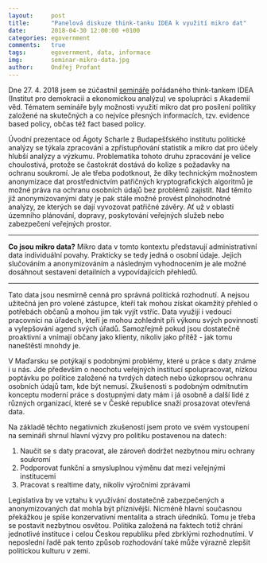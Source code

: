 ```yaml
---
layout:     post
title:      "Panelová diskuze think-tanku IDEA k využití mikro dat"
date:       2018-04-30 12:00:00 +0100
categories: egovernment
comments:   true
tags:       egovernment, data, informace
img:        seminar-mikro-data.jpg
author:     Ondřej Profant
---
```


Dne 27. 4. 2018 jsem se zúčastnil [semináře](https://www.facebook.com/events/426035127836504/) pořádaného think-tankem IDEA (Institut pro demokracii a ekonomickou analýzu) ve spolupráci s Akademií věd. Tématem semináře byly možnosti využití mikro dat pro posílení politiky založené na skutečných a co nejvíce přesných informacích, tzv. evidence based policy, občas též fact based policy.

<!--more-->

Úvodní prezentace od Ágoty Scharle z Budapešťského institutu politické analýzy se týkala zpracování a zpřístupňování statistik a mikro dat pro účely hlubší analýzy a výzkumu. Problematika tohoto druhu zpracování je velice choulostivá, protože se častokrát dostává do kolize s požadavky na ochranu soukromí. Je ale třeba podotknout, že díky technickým možnostem anonymizace dat prostřednictvím patřičných kryptografických algoritmů je možné práva na ochranu osobních údajů bez problémů zajistit. Nad těmito již anonymizovanými daty je pak stále možné provést plnohodnotné analýzy, ze kterých se dají vyvozovat patřičné závěry. Ať už v oblasti územního plánování, dopravy, poskytování veřejných služeb nebo zabezpečení veřejných prostor.

---
**Co jsou mikro data?**
Mikro data v tomto kontextu představují administrativní data individuální povahy. Prakticky se tedy jedná o osobní údaje. Jejich slučováním a anonymizováním a následným vyhodnocením je ale možné dosáhnout sestavení detailních a vypovídajících přehledů.

---

Tato data jsou nesmírně cenná pro správná politická rozhodnutí. A nejsou užitečná jen pro volené zástupce, kteří tak mohou získat okamžitý přehled o potřebách občanů a mohou jim tak vyjít vstříc. Data využijí i vedoucí pracovníci na úřadech, kteří je mohou zohlednit při výkonu svých povinností a vylepšování agend svých úřadů. Samozřejmě pokud jsou dostatečně proaktivní a vnímají občany jako klienty, nikoliv jako přítěž - jak tomu naneštěstí mnohdy je.

V Maďarsku se potýkají s podobnými problémy, které u práce s daty známe i u nás. Jde především o neochotu veřejných institucí spolupracovat, nízkou poptávku po politice založené na tvrdých datech nebo úzkoprsou ochranu osobních údajů tam, kde být nemusí. Zkušenosti s podobným odmítnutím konceptu moderní práce s dostupnými daty mám i já osobně a další lidé z různých organizací, které se v České republice snaží prosazovat otevřená data.

Na základě těchto negativních zkušeností jsem proto ve svém vystoupení na semináři shrnul hlavní výzvy pro politiku postavenou na datech:

1. Naučit se s daty pracovat, ale zároveň dodržet nezbytnou míru ochrany soukromí
2. Podporovat funkční a smysluplnou výměnu dat mezi veřejnými institucemi
3. Pracovat s realtime daty, nikoliv výročními zprávami

Legislativa by ve vztahu k využívání dostatečně zabezpečených a anonymizovaných dat mohla být příznivější. Nicméně hlavní současnou překážkou je spíše konzervativní mentalita a strach úředníků. Tomu je třeba se postavit nezbytnou osvětou. Politika založená na faktech totiž chrání jednotlivé instituce i celou Českou republiku před zbrklými rozhodnutími. V neposlední řadě pak tento způsob rozhodování také může výrazně zlepšit politickou kulturu v zemi.
